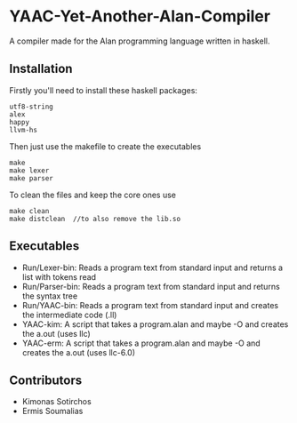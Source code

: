 # YAAC-Yet-Another-Alan-Compiler
A compiler made for the Alan programming language written in haskell.

## Installation
Firstly you'll need to install these haskell packages:
```
utf8-string 
alex
happy
llvm-hs
```

Then just use the makefile to create the executables
```
make
make lexer
make parser
```
To clean the files and keep the core ones use
```
make clean
make distclean  //to also remove the lib.so
```

## Executables
* Run/Lexer-bin: Reads a program text from standard input and returns a list with tokens read
* Run/Parser-bin: Reads a program text from standard input and returns the syntax tree
* Run/YAAC-bin: Reads a program text from standard input and creates the intermediate code (.ll)
* YAAC-kim: A script that takes a program.alan and maybe -O and creates the a.out (uses llc)
* YAAC-erm: A script that takes a program.alan and maybe -O and creates the a.out (uses llc-6.0)


## Contributors
* Kimonas Sotirchos
* Ermis Soumalias
